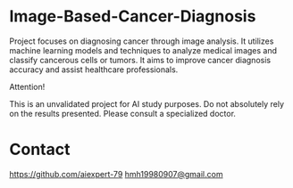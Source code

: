 # Image-Based-Cancer-Diagnosis
Project focuses on diagnosing cancer through image analysis. It utilizes machine learning models and techniques to analyze medical images and classify cancerous cells or tumors. It aims to improve cancer diagnosis accuracy and assist healthcare professionals.


Attention! 

This is an unvalidated project for AI study purposes. Do not absolutely rely on the results presented. Please consult a specialized doctor.

# Contact
https://github.com/aiexpert-79
hmh19980907@gmail.com

